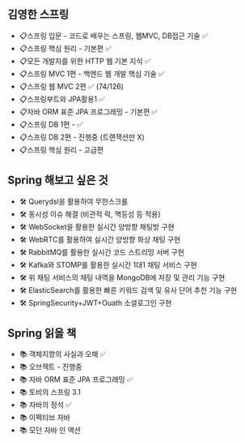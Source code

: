 ## 김영한 스프링
- 📋스프링 입문 - 코드로 배우는 스프링, 웹MVC, DB접근 기술 ✅
- 📋스프링 핵심 원리 - 기본편 ✅
- 📋모든 개발자를 위한 HTTP 웹 기본 지식 ✅
- 📋스프링 MVC 1편 - 백엔드 웹 개발 핵심 기술 ✅
- 📋스프링 웹 MVC 2편 ✅ (74/126)
- 📋스프링부트와 JPA활용1 ✅
- 📋자바 ORM 표준 JPA 프로그래밍 - 기본편 ✅
- 📋스프링 DB 1편 - ✅
- 📋스프링 DB 2편 - 진행중 (트랜잭션만 X)
- 📋스프링 핵심 원리 - 고급편

## Spring 해보고 싶은 것 
- 🛠️ Querydsl을 활용하여 무한스크롤
- 🛠️ 동시성 이슈 해결 (비관적 락, 멱등성 등 적용)
- 🛠️ WebSocket을 활용한 실시간 양방향 채팅방 구현 
- 🛠️ WebRTC를 활용하여 실시간 양방향 화상 채팅 구현 
- 🛠️ RabbitMQ를 활용한 실시간 코드 스트리밍 서버 구현 
- 🛠️ Kafka와 STOMP를 활용한 실시간 1대1 채팅 서비스 구현 
- 🛠️ 위 채팅 서비스의 채팅 내역을 MongoDB에 저장 및 관리 기능 구현
- 🛠️ ElasticSearch를 활용한 빠른 키워드 검색 및 유사 단어 추천 기능 구현
- 🛠️ SpringSecurity+JWT+Ouath 소셜로그인 구현

## Spring 읽을 책
- 📚 객체지향의 사실과 오해 ✅
- 📚 오브젝트 - 진행중
- 📚 자바 ORM 표준 JPA 프로그래밍 ✅
- 📚 토비의 스프링 3.1
- 📚 자바의 정석 ✅
- 📚 이펙티브 자바
- 📚 모던 자바 인 액션